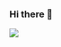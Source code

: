 ### Hi there 👋

<a href="https://velog.io/@wsd0811" target="_blank"><img src="https://img.shields.io/badge/Velog-#20C997?style=flat-square&logo=Velog&logoColor=white"/></a>
<!--
**sehwa811/sehwa811** is a ✨ _special_ ✨ repository because its `README.md` (this file) appears on your GitHub profile.

Here are some ideas to get you started:

- 🔭 I’m currently working on ...
- 🌱 I’m currently learning ...
- 👯 I’m looking to collaborate on ...
- 🤔 I’m looking for help with ...
- 💬 Ask me about ...
- 📫 How to reach me: ...
- 😄 Pronouns: ...
- ⚡ Fun fact: ...
-->
